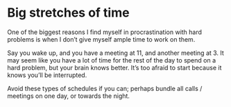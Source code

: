 # Big stretches of time


One of the biggest reasons I find myself in procrastination with hard problems
is when I don’t give myself ample time to work on them.

Say you wake up, and you have a meeting at 11, and another meeting at 3. It
may seem like you have a lot of time for the rest of the day to spend on a
hard problem, but your brain knows better. It’s too afraid to start because it
knows you’ll be interrupted.

Avoid these types of schedules if you can; perhaps bundle all calls / meetings
on one day, or towards the night.

